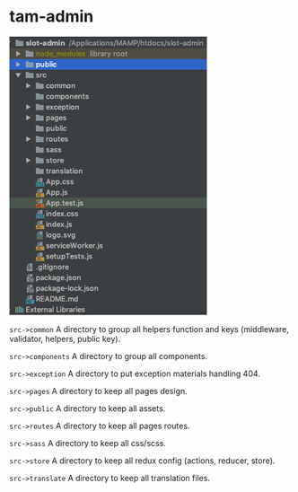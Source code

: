 # tam-admin

![slot-admin file structure](public/file-structure.png)

`src->common`
A directory to group all helpers function and keys (middleware, validator, helpers, public key).

`src->components`
A directory to group all components.

`src->exception`
A directory to put exception materials handling 404.

`src->pages`
A directory to keep all pages design.

`src->public`
A directory to keep all assets.

`src->routes`
A directory to keep all pages routes.

`src->sass`
A directory to keep all css/scss.

`src->store`
A directory to keep all redux config (actions, reducer, store).

`src->translate`
A directory to keep all translation files.
